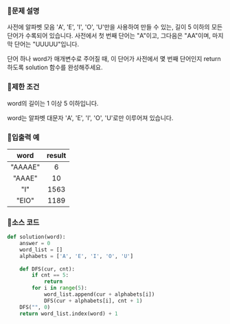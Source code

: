 ### 📌문제 설명

사전에 알파벳 모음 'A', 'E', 'I', 'O', 'U'만을 사용하여 만들 수 있는, 길이 5 이하의 모든 단어가 수록되어 있습니다. 사전에서 첫 번째 단어는 "A"이고, 그다음은 "AA"이며, 마지막 단어는 "UUUUU"입니다.

단어 하나 word가 매개변수로 주어질 때, 이 단어가 사전에서 몇 번째 단어인지 return 하도록 solution 함수를 완성해주세요.

### 📌제한 조건

word의 길이는 1 이상 5 이하입니다.

word는 알파벳 대문자 'A', 'E', 'I', 'O', 'U'로만 이루어져 있습니다.

### 📌입출력 예

|word|result|
|:-----:|:-----:|
|"AAAAE"|6|
|"AAAE"|10|
|"I"|1563|
|"EIO"|1189|

### 📌소스 코드

```python
def solution(word):
    answer = 0
    word_list = []
    alphabets = ['A', 'E', 'I', 'O', 'U']
    
    def DFS(cur, cnt):
        if cnt == 5:
            return
        for i in range(5):
            word_list.append(cur + alphabets[i])
            DFS(cur + alphabets[i], cnt + 1)
    DFS("", 0)
    return word_list.index(word) + 1
```
